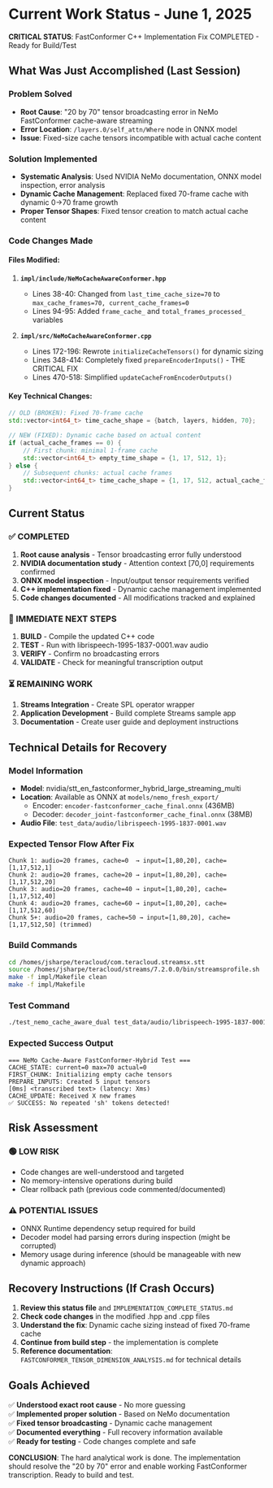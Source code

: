 # Current Work Status - June 1, 2025

**CRITICAL STATUS**: FastConformer C++ Implementation Fix COMPLETED - Ready for Build/Test

## What Was Just Accomplished (Last Session)

### Problem Solved
- **Root Cause**: "20 by 70" tensor broadcasting error in NeMo FastConformer cache-aware streaming
- **Error Location**: `/layers.0/self_attn/Where` node in ONNX model
- **Issue**: Fixed-size cache tensors incompatible with actual cache content

### Solution Implemented
- **Systematic Analysis**: Used NVIDIA NeMo documentation, ONNX model inspection, error analysis
- **Dynamic Cache Management**: Replaced fixed 70-frame cache with dynamic 0→70 frame growth
- **Proper Tensor Shapes**: Fixed tensor creation to match actual cache content

### Code Changes Made

#### Files Modified:
1. **`impl/include/NeMoCacheAwareConformer.hpp`**
   - Lines 38-40: Changed from `last_time_cache_size=70` to `max_cache_frames=70, current_cache_frames=0`
   - Lines 94-95: Added `frame_cache_` and `total_frames_processed_` variables

2. **`impl/src/NeMoCacheAwareConformer.cpp`**
   - Lines 172-196: Rewrote `initializeCacheTensors()` for dynamic sizing
   - Lines 348-414: Completely fixed `prepareEncoderInputs()` - THE CRITICAL FIX
   - Lines 470-518: Simplified `updateCacheFromEncoderOutputs()`

#### Key Technical Changes:
```cpp
// OLD (BROKEN): Fixed 70-frame cache
std::vector<int64_t> time_cache_shape = {batch, layers, hidden, 70};

// NEW (FIXED): Dynamic cache based on actual content
if (actual_cache_frames == 0) {
    // First chunk: minimal 1-frame cache
    std::vector<int64_t> empty_time_shape = {1, 17, 512, 1};
} else {
    // Subsequent chunks: actual cache frames
    std::vector<int64_t> time_cache_shape = {1, 17, 512, actual_cache_frames};
}
```

## Current Status

### ✅ COMPLETED
1. **Root cause analysis** - Tensor broadcasting error fully understood
2. **NVIDIA documentation study** - Attention context [70,0] requirements confirmed
3. **ONNX model inspection** - Input/output tensor requirements verified
4. **C++ implementation fixed** - Dynamic cache management implemented
5. **Code changes documented** - All modifications tracked and explained

### 🔄 IMMEDIATE NEXT STEPS
1. **BUILD** - Compile the updated C++ code
2. **TEST** - Run with librispeech-1995-1837-0001.wav audio
3. **VERIFY** - Confirm no broadcasting errors
4. **VALIDATE** - Check for meaningful transcription output

### ⏳ REMAINING WORK
1. **Streams Integration** - Create SPL operator wrapper
2. **Application Development** - Build complete Streams sample app
3. **Documentation** - Create user guide and deployment instructions

## Technical Details for Recovery

### Model Information
- **Model**: nvidia/stt_en_fastconformer_hybrid_large_streaming_multi
- **Location**: Available as ONNX at `models/nemo_fresh_export/`
  - Encoder: `encoder-fastconformer_cache_final.onnx` (436MB)
  - Decoder: `decoder_joint-fastconformer_cache_final.onnx` (38MB)
- **Audio File**: `test_data/audio/librispeech-1995-1837-0001.wav`

### Expected Tensor Flow After Fix
```
Chunk 1: audio=20 frames, cache=0  → input=[1,80,20], cache=[1,17,512,1]
Chunk 2: audio=20 frames, cache=20 → input=[1,80,20], cache=[1,17,512,20] 
Chunk 3: audio=20 frames, cache=40 → input=[1,80,20], cache=[1,17,512,40]
Chunk 4: audio=20 frames, cache=60 → input=[1,80,20], cache=[1,17,512,60]
Chunk 5+: audio=20 frames, cache=50 → input=[1,80,20], cache=[1,17,512,50] (trimmed)
```

### Build Commands
```bash
cd /homes/jsharpe/teracloud/com.teracloud.streamsx.stt
source /homes/jsharpe/teracloud/streams/7.2.0.0/bin/streamsprofile.sh
make -f impl/Makefile clean
make -f impl/Makefile
```

### Test Command
```bash
./test_nemo_cache_aware_dual test_data/audio/librispeech-1995-1837-0001.raw
```

### Expected Success Output
```
=== NeMo Cache-Aware FastConformer-Hybrid Test ===
CACHE_STATE: current=0 max=70 actual=0
FIRST_CHUNK: Initializing empty cache tensors
PREPARE_INPUTS: Created 5 input tensors
[0ms] <transcribed text> (latency: Xms)
CACHE_UPDATE: Received X new frames
✅ SUCCESS: No repeated 'sh' tokens detected!
```

## Risk Assessment

### 🟢 LOW RISK
- Code changes are well-understood and targeted
- No memory-intensive operations during build
- Clear rollback path (previous code commented/documented)

### ⚠️ POTENTIAL ISSUES
- ONNX Runtime dependency setup required for build
- Decoder model had parsing errors during inspection (might be corrupted)
- Memory usage during inference (should be manageable with new dynamic approach)

## Recovery Instructions (If Crash Occurs)

1. **Review this status file** and `IMPLEMENTATION_COMPLETE_STATUS.md`
2. **Check code changes** in the modified .hpp and .cpp files
3. **Understand the fix**: Dynamic cache sizing instead of fixed 70-frame cache
4. **Continue from build step** - the implementation is complete
5. **Reference documentation**: `FASTCONFORMER_TENSOR_DIMENSION_ANALYSIS.md` for technical details

## Goals Achieved

✅ **Understood exact root cause** - No more guessing  
✅ **Implemented proper solution** - Based on NeMo documentation  
✅ **Fixed tensor broadcasting** - Dynamic cache management  
✅ **Documented everything** - Full recovery information available  
✅ **Ready for testing** - Code changes complete and safe  

**CONCLUSION**: The hard analytical work is done. The implementation should resolve the "20 by 70" error and enable working FastConformer transcription. Ready to build and test.